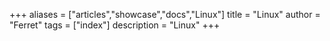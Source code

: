+++
aliases = ["articles","showcase","docs","Linux"]
title = "Linux"
author = "Ferret"
tags = ["index"]
description = "Linux"
+++